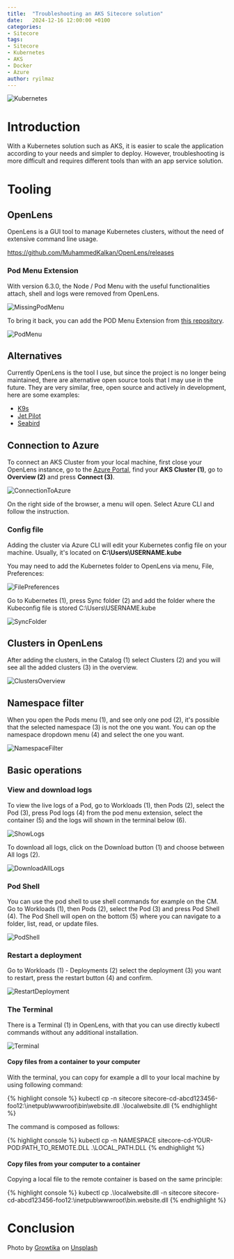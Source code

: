 ```yaml
---
title:  "Troubleshooting an AKS Sitecore solution"
date:   2024-12-16 12:00:00 +0100
categories:
- Sitecore
tags:
- Sitecore
- Kubernetes
- AKS
- Docker
- Azure
author: ryilmaz
---
```


![Kubernetes](../files/2024/12/20/kubernetes.jpg "Kubernetes")

# Introduction
With a Kubernetes solution such as AKS, it is easier to scale the application according to your needs and simpler to deploy. However, troubleshooting is more difficult and requires different tools than with an app service solution.

# Tooling


## OpenLens
OpenLens is a GUI tool to manage Kubernetes clusters, without the need of extensive command line usage.

https://github.com/MuhammedKalkan/OpenLens/releases

### Pod Menu Extension 
With version 6.3.0, the Node / Pod Menu with the useful functionalities attach, shell and logs were removed from OpenLens.

![MissingPodMenu](../files/2024/12/20/missing-pod-menu.png "Missing pod menu")

To bring it back, you can add the POD Menu Extension from [this repository](https://github.com/alebcay/openlens-node-pod-menu).

![PodMenu](../files/2024/12/20/pod-menu.png "Pod menu")

## Alternatives
Currently OpenLens is the tool I use, but since the project is no longer being maintained, there are alternative open source tools that I may use in the future. They are very similar, free, open source and actively in development, here are some examples:

* [K9s](https://github.com/derailed/k9s)
* [Jet Pilot](https://github.com/unxsist/jet-pilot)
* [Seabird](https://github.com/getseabird/seabird)

## Connection to Azure
To connect an AKS Cluster from your local machine, first close your OpenLens instance, go to the [Azure Portal](https://portal.azure.com), find your **AKS Cluster (1)**, go to **Overview (2)** and press **Connect (3)**.

![ConnectionToAzure](../files/2024/12/20/connection-to-azure.png "Connection to Azure")

On the right side of the browser, a menu will open. Select Azure CLI and follow the instruction.

### Config file
Adding the cluster via Azure CLI will edit your Kubernetes config file on your machine. Usually, it's located on **C:\Users\USERNAME\.kube**

You may need to add the Kubernetes folder to OpenLens via menu, File, Preferences:

![FilePreferences](../files/2024/12/20/file-preferences.png "File - Preferences")

Go to Kubernetes (1), press Sync folder (2) and add the folder where the Kubeconfig file is stored C:\Users\USERNAME\.kube

![SyncFolder](../files/2024/12/20/sync-folder.png "Sync folder")

## Clusters in OpenLens
After adding the clusters, in the Catalog (1) select Clusters (2) and you will see all the added clusters (3) in the overview.

![ClustersOverview](../files/2024/12/20/clusters-overview.png "Clusters overview")

## Namespace filter
When you open the Pods menu (1), and see only one pod (2), it's possible that the selected namespace (3) is not the one you want. You can op the namespace dropdown menu (4) and select the one you want.

![NamespaceFilter](../files/2024/12/20/namespace-filter.png "Namespace filter")

## Basic operations

### View and download logs
To view the live logs of a Pod, go to Workloads (1), then Pods (2), select the Pod (3), press Pod logs (4) from the pod menu extension, select the container (5) and the logs will shown in the terminal below (6).

![ShowLogs](../files/2024/12/20/show-logs.png "Show logs")

To download all logs, click on the Download button (1) and choose between All logs (2).

![DownloadAllLogs](../files/2024/12/20/download-all-logs.png "Download all logs")

### Pod Shell
You can use the pod shell to use shell commands for example on the CM. Go to Workloads (1), then Pods (2), select the Pod (3) and press Pod Shell (4). The Pod Shell will open on the bottom (5) where you can navigate to a folder, list, read, or update files.

![PodShell](../files/2024/12/20/pod-shell.png "Pod shell")

### Restart a deployment

Go to Workloads (1) - Deployments (2) select the deployment (3) you want to restart, press the restart button (4) and  confirm.

![RestartDeployment](../files/2024/12/20/restart-deployment.png "Restart a deployment")

### The Terminal
There is a Terminal (1) in OpenLens, with that you can use directly kubectl commands without any additional installation.

![Terminal](../files/2024/12/20/terminal.png "Terminal")

#### Copy files from a container to your computer
With the terminal, you can copy for example a dll to your local machine by using following command:

{% highlight console %}
kubectl cp -n sitecore sitecore-cd-abcd123456-foo12:\inetpub\wwwroot\bin\website.dll .\localwebsite.dll
{% endhighlight %}

The command is composed as follows:

{% highlight console %}
kubectl cp -n NAMESPACE sitecore-cd-YOUR-POD:PATH_TO_REMOTE.DLL .\LOCAL_PATH.DLL
{% endhighlight %}

#### Copy files from your computer to a container
Copying a local file to the remote container is based on the same principle:

{% highlight console %}
kubectl cp .\localwebsite.dll -n sitecore sitecore-cd-abcd123456-foo12:\inetpub\wwwroot\bin\.website.dll
{% endhighlight %}

# Conclusion


Photo by <a href="https://unsplash.com/@growtika?utm_content=creditCopyText&utm_medium=referral&utm_source=unsplash">Growtika</a> on <a href="https://unsplash.com/photos/a-group-of-blue-boxes-ZfVyuV8l7WU?utm_content=creditCopyText&utm_medium=referral&utm_source=unsplash">Unsplash</a>
      